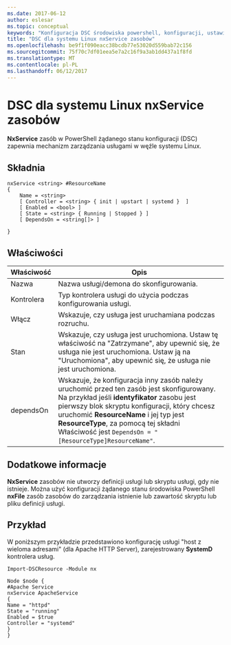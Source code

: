 ```yaml
---
ms.date: 2017-06-12
author: eslesar
ms.topic: conceptual
keywords: "Konfiguracja DSC środowiska powershell, konfiguracji, ustawienia"
title: "DSC dla systemu Linux nxService zasobów"
ms.openlocfilehash: be9f1f090eacc38bcdb77e53020d559bab72c156
ms.sourcegitcommit: 75f70c7df01eea5e7a2c16f9a3ab1dd437a1f8fd
ms.translationtype: MT
ms.contentlocale: pl-PL
ms.lasthandoff: 06/12/2017
---
```

# <a name="dsc-for-linux-nxservice-resource"></a>DSC dla systemu Linux nxService zasobów

**NxService** zasób w PowerShell żądanego stanu konfiguracji (DSC) zapewnia mechanizm zarządzania usługami w węźle systemu Linux.

## <a name="syntax"></a>Składnia

```
nxService <string> #ResourceName
{
    Name = <string>
    [ Controller = <string> { init | upstart | systemd }  ]
    [ Enabled = <bool> ]
    [ State = <string> { Running | Stopped } ]
    [ DependsOn = <string[]> ]

}
```

## <a name="properties"></a>Właściwości
|  Właściwość |  Opis | 
|---|---|
| Nazwa| Nazwa usługi/demona do skonfigurowania.| 
| Kontrolera| Typ kontrolera usługi do użycia podczas konfigurowania usługi.| 
| Włącz| Wskazuje, czy usługa jest uruchamiana podczas rozruchu.| 
| Stan| Wskazuje, czy usługa jest uruchomiona. Ustaw tę właściwość na "Zatrzymane", aby upewnić się, że usługa nie jest uruchomiona. Ustaw ją na "Uruchomiona", aby upewnić się, że usługa nie jest uruchomiona.| 
| dependsOn | Wskazuje, że konfiguracja inny zasób należy uruchomić przed ten zasób jest skonfigurowany. Na przykład jeśli **identyfikator** zasobu jest pierwszy blok skryptu konfiguracji, który chcesz uruchomić **ResourceName** i jej typ jest **ResourceType**, za pomocą tej składni Właściwość jest `DependsOn = "[ResourceType]ResourceName"`.| 


## <a name="additional-information"></a>Dodatkowe informacje

**NxService** zasobów nie utworzy definicji usługi lub skryptu usługi, gdy nie istnieje. Można użyć konfiguracji żądanego stanu środowiska PowerShell **nxFile** zasób zasobów do zarządzania istnienie lub zawartość skryptu lub pliku definicji usługi.

## <a name="example"></a>Przykład

W poniższym przykładzie przedstawiono konfigurację usługi "host z wieloma adresami" (dla Apache HTTP Server), zarejestrowany **SystemD** kontrolera usług.

```
Import-DSCResource -Module nx 

Node $node {
#Apache Service
nxService ApacheService 
{
Name = "httpd"
State = "running"
Enabled = $true
Controller = "systemd"
}
}
```

